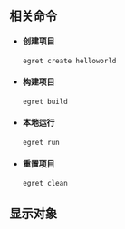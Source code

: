 ## 相关命令
* #### 创建项目
  `egret create helloworld`
* #### 构建项目
  `egret build`
* #### 本地运行
  `egret run`
* #### 重置项目
  `egret clean`

## 显示对象


